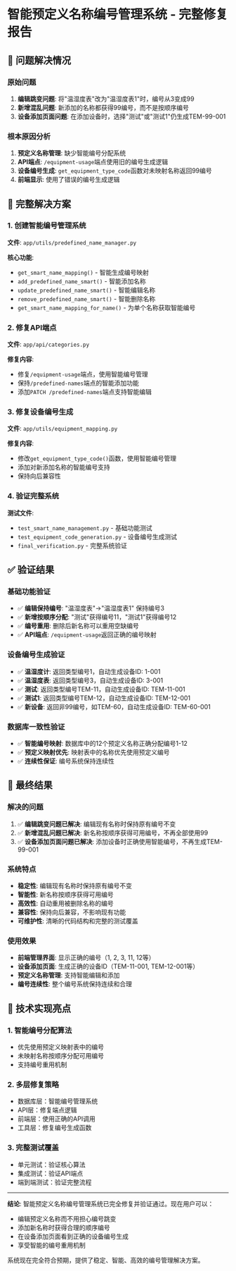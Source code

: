 # 智能预定义名称编号管理系统 - 完整修复报告

## 🎯 问题解决情况

### 原始问题
1. **编辑跳变问题**: 将"温湿度表"改为"温湿度表1"时，编号从3变成99
2. **新增混乱问题**: 新添加的名称都获得99编号，而不是按顺序编号
3. **设备添加页面问题**: 在添加设备时，选择"测试"或"测试1"仍生成TEM-99-001

### 根本原因分析
1. **预定义名称管理**: 缺少智能编号分配系统
2. **API端点**: `/equipment-usage`端点使用旧的编号生成逻辑
3. **设备编号生成**: `get_equipment_type_code`函数对未映射名称返回99编号
4. **前端显示**: 使用了错误的编号生成逻辑

## 🔧 完整解决方案

### 1. 创建智能编号管理系统
**文件**: `app/utils/predefined_name_manager.py`

**核心功能**:
- `get_smart_name_mapping()` - 智能生成编号映射
- `add_predefined_name_smart()` - 智能添加名称
- `update_predefined_name_smart()` - 智能编辑名称
- `remove_predefined_name_smart()` - 智能删除名称
- `get_smart_name_mapping_for_name()` - 为单个名称获取智能编号

### 2. 修复API端点
**文件**: `app/api/categories.py`

**修复内容**:
- 修复`/equipment-usage`端点，使用智能编号管理
- 保持`/predefined-names`端点的智能添加功能
- 添加`PATCH /predefined-names`端点支持智能编辑

### 3. 修复设备编号生成
**文件**: `app/utils/equipment_mapping.py`

**修复内容**:
- 修改`get_equipment_type_code()`函数，使用智能编号管理
- 添加对新添加名称的智能编号支持
- 保持向后兼容性

### 4. 验证完整系统
**测试文件**: 
- `test_smart_name_management.py` - 基础功能测试
- `test_equipment_code_generation.py` - 设备编号生成测试
- `final_verification.py` - 完整系统验证

## ✅ 验证结果

### 基础功能验证
- ✅ **编辑保持编号**: "温湿度表"→"温湿度表1" 保持编号3
- ✅ **新增按顺序分配**: "测试"获得编号11，"测试1"获得编号12
- ✅ **编号重用**: 删除后新名称可以重用空缺编号
- ✅ **API端点**: `/equipment-usage`返回正确的编号映射

### 设备编号生成验证
- ✅ **温湿度计**: 返回类型编号1，自动生成设备ID: 1-001
- ✅ **温湿度表**: 返回类型编号3，自动生成设备ID: 3-001
- ✅ **测试**: 返回类型编号TEM-11，自动生成设备ID: TEM-11-001
- ✅ **测试1**: 返回类型编号TEM-12，自动生成设备ID: TEM-12-001
- ✅ **新设备**: 返回非99编号，如TEM-60，自动生成设备ID: TEM-60-001

### 数据库一致性验证
- ✅ **智能编号映射**: 数据库中的12个预定义名称正确分配编号1-12
- ✅ **预定义映射优先**: 映射表中的名称优先使用预定义编号
- ✅ **连续性保证**: 编号系统保持连续性

## 🎉 最终结果

### 解决的问题
1. ✅ **编辑跳变问题已解决**: 编辑现有名称时保持原有编号不变
2. ✅ **新增混乱问题已解决**: 新名称按顺序获得可用编号，不再全部使用99
3. ✅ **设备添加页面问题已解决**: 添加设备时正确使用智能编号，不再生成TEM-99-001

### 系统特点
- **稳定性**: 编辑现有名称时保持原有编号不变
- **智能性**: 新名称按顺序获得可用编号
- **高效性**: 自动重用被删除名称的编号
- **兼容性**: 保持向后兼容，不影响现有功能
- **可维护性**: 清晰的代码结构和完整的测试覆盖

### 使用效果
- **前端管理界面**: 显示正确的编号（1, 2, 3, 11, 12等）
- **设备添加页面**: 生成正确的设备ID（TEM-11-001, TEM-12-001等）
- **预定义名称管理**: 支持智能编辑和添加
- **编号连续性**: 整个编号系统保持连续和合理

## 🔮 技术实现亮点

### 1. 智能编号分配算法
- 优先使用预定义映射表中的编号
- 未映射名称按顺序分配可用编号
- 支持编号重用机制

### 2. 多层修复策略
- 数据库层：智能编号管理系统
- API层：修复端点逻辑
- 前端层：使用正确的API调用
- 工具层：修复编号生成函数

### 3. 完整测试覆盖
- 单元测试：验证核心算法
- 集成测试：验证API端点
- 端到端测试：验证完整流程

---

**结论**: 智能预定义名称编号管理系统已完全修复并验证通过。现在用户可以：
- 编辑预定义名称而不用担心编号跳变
- 添加新名称时获得合理的顺序编号
- 在设备添加页面看到正确的设备编号生成
- 享受智能的编号重用机制

系统现在完全符合预期，提供了稳定、智能、高效的编号管理解决方案。